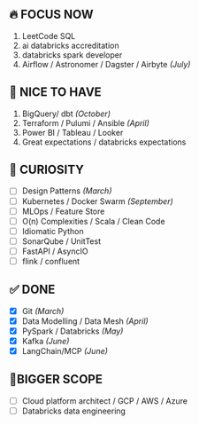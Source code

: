 ## 🔥 FOCUS NOW
1. LeetCode SQL  
2. ai databricks accreditation
3. databricks spark developer
4. Airflow / Astronomer / Dagster / Airbyte *(July)*  

## 🌟 NICE TO HAVE
1. BigQuery/ dbt *(October)*  
2. Terraform / Pulumi / Ansible *(April)*  
3. Power BI / Tableau / Looker
4. Great expectations / databricks expectations

## 🧠 CURIOSITY
- [ ] Design Patterns *(March)*  
- [ ] Kubernetes / Docker Swarm *(September)*  
- [ ] MLOps / Feature Store  
- [ ] O(n) Complexities / Scala / Clean Code  
- [ ] Idiomatic Python  
- [ ] SonarQube / UnitTest  
- [ ] FastAPI / AsyncIO
- [ ] flink / confluent 

## ✅ DONE
- [x] Git *(March)*     
- [x] Data Modelling / Data Mesh *(April)*
- [x] PySpark / Databricks *(May)*
- [x] Kafka *(June)*
- [x] LangChain/MCP *(June)*

## 📌BIGGER SCOPE 
- [ ] Cloud platform architect /  GCP / AWS / Azure  
- [ ] Databricks data engineering
